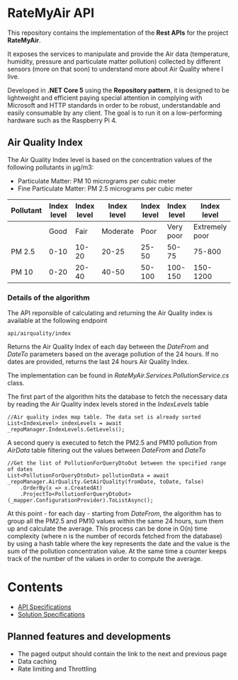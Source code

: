 # RateMyAir API

This repository contains the implementation of the **Rest APIs** for the project **RateMyAir**.  

It exposes the services to manipulate and provide the Air data (temperature, humidity, pressure and particulate matter pollution) collected by different sensors (more on that soon) to understand more about Air Quality where I live.  

Developed in **.NET Core 5** using the **Repository pattern**, it is designed to be lightweight and efficient paying special attention in complying with Microsoft and HTTP standards in order to be robust, understandable and easily consumable by any client. The goal is to run it on a low-performing hardware such as the Raspberry Pi 4.

## Air Quality Index

The Air Quality Index level is based on the concentration values of the following pollutants in µg/m3:

* Particulate Matter: PM 10 micrograms per cubic meter
* Fine Particulate Matter: PM 2.5 micrograms per cubic meter

| Pollutant  | Index level | Index level | Index level | Index level | Index level | Index level |
| ------------- | ------------- | ------------- | ------------- | ------------- | ------------- | ------------- |
|        | Good  | Fair  | Moderate | Poor | Very poor | Extremely poor |
| PM 2.5 | 0-10  | 10-20  | 20-25 | 25-50 | 50-75 | 75-800 |
| PM 10  | 0-20 | 20-40 | 40-50 | 50-100 | 100-150 | 150-1200 |

### Details of the algorithm

The API reponsible of calculating and returning the Air Quality index is available at the following endpoint

```
api/airquality/index
```

Returns the Air Quality Index of each day between the *DateFrom* and *DateTo* parameters based on the average pollution of the 24 hours. If no dates are provided, returns the last 24 hours Air Quality Index.  

The implementation can be found in *RateMyAir.Services.PollutionService.cs* class.

The first part of the algorithm hits the database to fetch the necessary data by reading the Air Quality index levels stored in the *IndexLevels* table

```
//Air quality index map table. The data set is already sorted
List<IndexLevel> indexLevels = await _repoManager.IndexLevels.GetLevels();
```

A second query is executed to fetch the PM2.5 and PM10 pollution from *AirData* table filtering out the values between *DateFrom* and *DateTo*

```
//Get the list of PollutionForQueryDtoOut between the specified range of dates
List<PollutionForQueryDtoOut> pollutionData = await _repoManager.AirQuality.GetAirQuality(fromDate, toDate, false)
    .OrderBy(x => x.CreatedAt)
    .ProjectTo<PollutionForQueryDtoOut>(_mapper.ConfigurationProvider).ToListAsync();
```

At this point - for each day - starting from *DateFrom*, the algorithm has to group all the PM2.5 and PM10 values within the same 24 hours, sum them up and calculate the average. This process can be done in O(n) time complexity (where n is the number of records fetched from the database) by using a hash table where the key represents the date and the value is the sum of the pollution concentration value. At the same time a counter keeps track of the number of the values in order to compute the average.  


# Contents

* [API Specifications](doc/ApiSpecs.md)
* [Solution Specifications](doc/SolutionSpecs.md)

## Planned features and developments

* The paged output should contain the link to the next and previous page
* Data caching
* Rate limiting and Throttling
